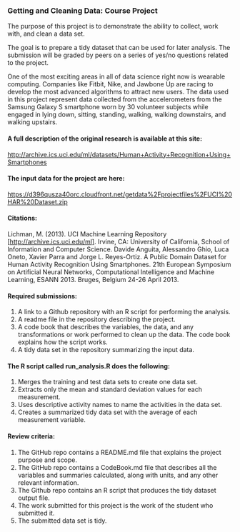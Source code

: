 ### Getting and Cleaning Data: Course Project

The purpose of this project is to demonstrate the ability to collect, work with, 
and clean a data set.

The goal is to prepare a tidy dataset that can be used for later analysis. The submission 
will be graded by peers on a series of yes/no questions related to the project. 

One of the most exciting areas in all of data science right now is wearable computing. 
Companies like Fitbit, Nike, and Jawbone Up are racing to develop the most advanced 
algorithms to attract new users. The data used in this project represent data collected 
from the accelerometers from the Samsung Galaxy S smartphone worn by 30 volunteer subjects 
while engaged in lying down, sitting, standing, walking, walking downstairs, and walking 
upstairs. 

#### A full description of the original research is available at this site:

http://archive.ics.uci.edu/ml/datasets/Human+Activity+Recognition+Using+Smartphones

#### The input data for the project are here:

https://d396qusza40orc.cloudfront.net/getdata%2Fprojectfiles%2FUCI%20HAR%20Dataset.zip

#### Citations:

Lichman, M. (2013). UCI Machine Learning Repository [http://archive.ics.uci.edu/ml]. 
Irvine, CA: University of California, School of Information and Computer Science.
Davide Anguita, Alessandro Ghio, Luca Oneto, Xavier Parra and Jorge L. Reyes-Ortiz. 
A Public Domain Dataset for Human Activity Recognition Using Smartphones. 21th European 
Symposium on Artificial Neural Networks, Computational Intelligence and Machine Learning, 
ESANN 2013. Bruges, Belgium 24-26 April 2013.


#### Required submissions: 

1. A link to a Github repository with an R script for performing the analysis.
2. A readme file in the repository describing the project. 
3. A code book that describes the variables, the data, and any transformations or 
   work performed to clean up the data. The code book explains how the script works.
4. A tidy data set in the repository summarizing the input data.

#### The R script called run_analysis.R does the following:

1. Merges the training and test data sets to create one data set.
2. Extracts only the mean and standard deviation values for each measurement.
3. Uses descriptive activity names to name the activities in the data set.
4. Creates a summarized tidy data set with the average of each measurement variable.

#### Review criteria:

1. The GitHub repo contains a README.md file that explains the project purpose and scope.
2. The GitHub repo contains a CodeBook.md file that describes all the variables and 
   summaries calculated, along with units, and any other relevant information.
3. The Github repo contains an R script that produces the tidy dataset output file.
4. The work submitted for this project is the work of the student who submitted it.
5. The submitted data set is tidy.


    